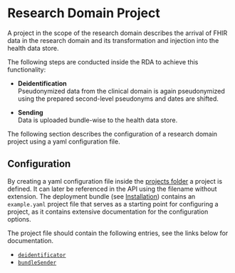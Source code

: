 # Research Domain Project

A project in the scope of the research domain describes the arrival of FHIR data in the research
domain and its transformation and injection into the health data store.

The following steps are conducted inside the RDA to achieve this functionality:

* **Deidentification**  
  Pseudonymized data from the clinical domain is again pseudonymized using the prepared second-level 
  pseudonyms and dates are shifted.

* **Sending**  
  Data is uploaded bundle-wise to the health data store.

The following section describes the configuration of a research domain project using a yaml
configuration file.

## Configuration

By creating a yaml configuration file inside the [projects folder](../configuration/projects.md) a
project is defined. It can later be referenced in the API using the filename without extension.
The deployment bundle (see [Installation](../usage/installation.md)) contains an `example.yaml` 
project file that serves as a starting point for configuring a project, as it contains extensive
documentation for the configuration options.

The project file should contain the following entries, see the links below for documentation.

* [`deidentificator`](./deidentificator.md)
* [`bundleSender`](./bundle-sender.md)
